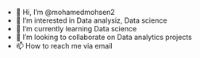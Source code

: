 - 👋 Hi, I’m @mohamedmohsen2
- 👀 I’m interested in Data analysiz, Data science 
- 🌱 I’m currently learning Data science
- 💞️ I’m looking to collaborate on Data analytics projects 
- 📫 How to reach me via email 

<!---
mohamedmohsen2/mohamedmohsen2 is a ✨ special ✨ repository because its `README.md` (this file) appears on your GitHub profile.
You can click the Preview link to take a look at your changes.
--->
